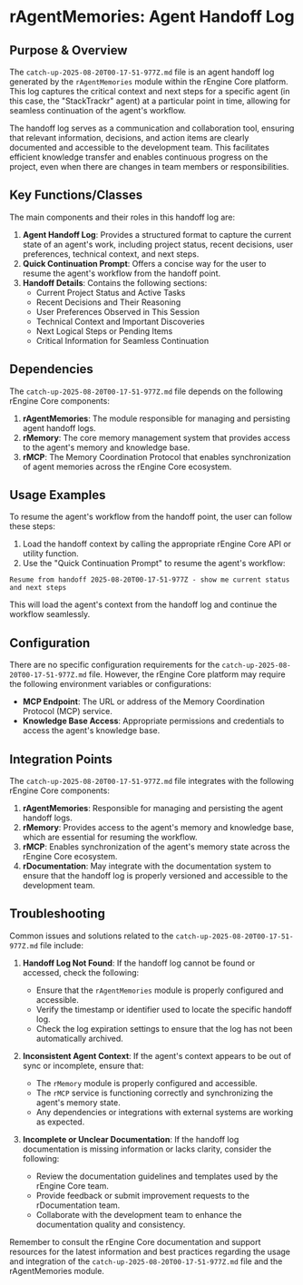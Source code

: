 # rAgentMemories: Agent Handoff Log

## Purpose & Overview

The `catch-up-2025-08-20T00-17-51-977Z.md` file is an agent handoff log generated by the `rAgentMemories` module within the rEngine Core platform. This log captures the critical context and next steps for a specific agent (in this case, the "StackTrackr" agent) at a particular point in time, allowing for seamless continuation of the agent's workflow.

The handoff log serves as a communication and collaboration tool, ensuring that relevant information, decisions, and action items are clearly documented and accessible to the development team. This facilitates efficient knowledge transfer and enables continuous progress on the project, even when there are changes in team members or responsibilities.

## Key Functions/Classes

The main components and their roles in this handoff log are:

1. **Agent Handoff Log**: Provides a structured format to capture the current state of an agent's work, including project status, recent decisions, user preferences, technical context, and next steps.
2. **Quick Continuation Prompt**: Offers a concise way for the user to resume the agent's workflow from the handoff point.
3. **Handoff Details**: Contains the following sections:
   - Current Project Status and Active Tasks
   - Recent Decisions and Their Reasoning
   - User Preferences Observed in This Session
   - Technical Context and Important Discoveries
   - Next Logical Steps or Pending Items
   - Critical Information for Seamless Continuation

## Dependencies

The `catch-up-2025-08-20T00-17-51-977Z.md` file depends on the following rEngine Core components:

1. **rAgentMemories**: The module responsible for managing and persisting agent handoff logs.
2. **rMemory**: The core memory management system that provides access to the agent's memory and knowledge base.
3. **rMCP**: The Memory Coordination Protocol that enables synchronization of agent memories across the rEngine Core ecosystem.

## Usage Examples

To resume the agent's workflow from the handoff point, the user can follow these steps:

1. Load the handoff context by calling the appropriate rEngine Core API or utility function.
2. Use the "Quick Continuation Prompt" to resume the agent's workflow:

```
Resume from handoff 2025-08-20T00-17-51-977Z - show me current status and next steps
```

This will load the agent's context from the handoff log and continue the workflow seamlessly.

## Configuration

There are no specific configuration requirements for the `catch-up-2025-08-20T00-17-51-977Z.md` file. However, the rEngine Core platform may require the following environment variables or configurations:

- **MCP Endpoint**: The URL or address of the Memory Coordination Protocol (MCP) service.
- **Knowledge Base Access**: Appropriate permissions and credentials to access the agent's knowledge base.

## Integration Points

The `catch-up-2025-08-20T00-17-51-977Z.md` file integrates with the following rEngine Core components:

1. **rAgentMemories**: Responsible for managing and persisting the agent handoff logs.
2. **rMemory**: Provides access to the agent's memory and knowledge base, which are essential for resuming the workflow.
3. **rMCP**: Enables synchronization of the agent's memory state across the rEngine Core ecosystem.
4. **rDocumentation**: May integrate with the documentation system to ensure that the handoff log is properly versioned and accessible to the development team.

## Troubleshooting

Common issues and solutions related to the `catch-up-2025-08-20T00-17-51-977Z.md` file include:

1. **Handoff Log Not Found**: If the handoff log cannot be found or accessed, check the following:
   - Ensure that the `rAgentMemories` module is properly configured and accessible.
   - Verify the timestamp or identifier used to locate the specific handoff log.
   - Check the log expiration settings to ensure that the log has not been automatically archived.

1. **Inconsistent Agent Context**: If the agent's context appears to be out of sync or incomplete, ensure that:
   - The `rMemory` module is properly configured and accessible.
   - The `rMCP` service is functioning correctly and synchronizing the agent's memory state.
   - Any dependencies or integrations with external systems are working as expected.

1. **Incomplete or Unclear Documentation**: If the handoff log documentation is missing information or lacks clarity, consider the following:
   - Review the documentation guidelines and templates used by the rEngine Core team.
   - Provide feedback or submit improvement requests to the rDocumentation team.
   - Collaborate with the development team to enhance the documentation quality and consistency.

Remember to consult the rEngine Core documentation and support resources for the latest information and best practices regarding the usage and integration of the `catch-up-2025-08-20T00-17-51-977Z.md` file and the rAgentMemories module.
